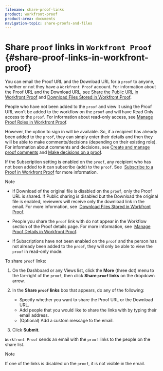 ```yaml
---
filename: share-proof-links
product: workfront-proof
product-area: documents
navigation-topic: share-proofs-and-files
---
```





# Share `proof` links in `Workfront Proof` {#share-proof-links-in-workfront-proof}

You can email the Proof URL and the Download URL for a `proof` to anyone, whether or not they have a `Workfront Proof` account. For information about the Proof URL and the Download URL, see [Share the Public URL in Workfront Proof](share-public-url.md) and [Download Files Stored in Workfront Proof](download-files-stored.md).


People who have not been added to the `proof` and view it using the Proof URL won't be added to the workflow on the `proof` and will have Read Only access to the `proof`. For information about read-only access, see [Manage Proof Roles in Workfront Proof](manage-proof-roles.md).


However, the option to sign in will be available. So, if a recipient has already been added to the `proof`, they can simply enter their details and then they will be able to make comments/decisions&nbsp;(depending on their existing role). For information about comments and decisions, see [Create and manage proof comments](create-manage-proof-comments.md) and [Make decisions on a proof](make-decisions-on-proof.md).


If the Subscription setting is enabled on the `proof`, any recipient who has not been added to it can subscribe (add) to the `proof`. See&nbsp; [Subscribe to a Proof in Workfront Proof](subscribe-to-proof.md)&nbsp;for more information.


>[!NOTE]
>
>
>
>
>* If Download of the original file is disabled on the `proof`, only the Proof URL is shared. If Public sharing is disabled but the Download the original file is enabled, reviewers will receive&nbsp;only the download link in the email.&nbsp;For more information, see&nbsp; [Download Files Stored in Workfront Proof](download-files-stored.md).
>
>* People you share the `proof` link with do not appear in the Workflow section of the Proof details page. For more information, see&nbsp; [Manage Proof Details in Workfront Proof](manage-proof-details.md).
>
>* If Subscriptions have not been enabled on the `proof` and the person has not already been added to the `proof`, they will only be able to view the `proof` in read-only&nbsp;mode.&nbsp;&nbsp; 
>
>
>



To share `proof` links:



1. On the Dashboard or any Views list, click the **More** (three dot) menu to the far-right of the `proof`, then click **Share `proof` links** on the dropdown arrow.

1. In the **Share `proof` links** box that appears, do any of the following: 
    
    
    * Specify whether you want to share the Proof URL&nbsp;or the Download URL.
    * Add people that you would like to share the links with by typing their email address.
    * (Optional) Add a custom message to the email.
    
    

1.  Click **Submit**.  



   `Workfront Proof` sends an email with the `proof` links to the people on the share list. 


   >[!NOTE]
   >
   >If one of the links is disabled on the `proof`, it is not visible in the email.  






